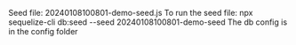 Seed file: 20240108100801-demo-seed.js
To run the seed file: npx sequelize-cli db:seed --seed 20240108100801-demo-seed
The db config is in the config folder
